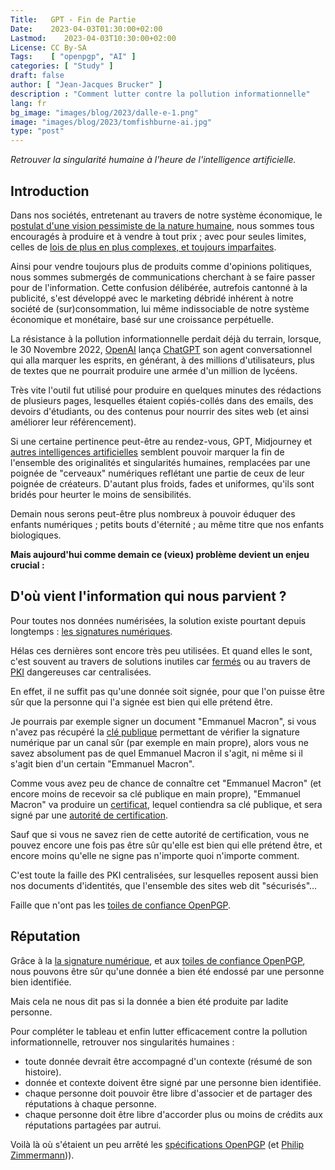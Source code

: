 ```yaml
---
Title:   GPT - Fin de Partie
Date:    2023-04-03T01:30:00+02:00
Lastmod:    2023-04-03T10:30:00+02:00
License: CC By-SA
Tags:    [ "openpgp", "AI" ]
categories: [ "Study" ]
draft: false
author: [ "Jean-Jacques Brucker" ]
description : "Comment lutter contre la pollution informationnelle"
lang: fr
bg_image: "images/blog/2023/dalle-e-1.png"
image: "images/blog/2023/tomfishburne-ai.jpg"
type: "post"
---
```


*Retrouver la singularité humaine à l'heure de l'intelligence artificielle.*

## Introduction

Dans nos sociétés, entretenant au travers de notre système économique, le [postulat d'une vision pessimiste de la nature humaine](https://fr.wikipedia.org/wiki/Homo_homini_lupus_est), nous sommes tous encouragés à produire et à vendre à tout prix ; avec pour seules limites, celles de [lois de plus en plus complexes, et toujours imparfaites](https://fr.wikipedia.org/wiki/L%C3%A9viathan_%28Thomas_Hobbes%29).

Ainsi pour vendre toujours plus de produits comme d'opinions politiques, nous sommes submergés de communications cherchant à se faire passer pour de l'information. Cette confusion délibérée, autrefois cantonné à la publicité, s'est développé avec le marketing débridé inhérent à notre société de (sur)consommation, lui même indissociable de notre système économique et monétaire, basé sur une croissance perpétuelle.

La résistance à la pollution informationnelle perdait déjà du terrain, lorsque, le 30 Novembre 2022, [OpenAI](https://fr.wikipedia.org/wiki/OpenAI) lança [ChatGPT](https://fr.wikipedia.org/wiki/ChatGPT) son agent conversationnel qui alla marquer les esprits, en générant, à des millions d'utilisateurs, plus de textes que ne pourrait produire une armée d'un million de lycéens.

Très vite l'outil fut utilisé pour produire en quelques minutes des rédactions de plusieurs pages, lesquelles étaient copiés-collés dans des emails, des devoirs d'étudiants, ou des contenus pour nourrir des sites web (et ainsi améliorer leur référencement).

Si une certaine pertinence peut-être au rendez-vous, GPT, Midjourney et [autres intelligences artificielles](https://fr.wikipedia.org/wiki/Art_g%C3%A9n%C3%A9ratif) semblent pouvoir marquer la fin de l'ensemble des originalités et singularités humaines, remplacées par une poignée de "cerveaux" numériques reflétant une partie de ceux de leur poignée de créateurs. D'autant plus froids, fades et uniformes, qu'ils sont bridés pour heurter le moins de sensibilités.

Demain nous serons peut-être plus nombreux à pouvoir éduquer des enfants numériques ; petits bouts d'éternité ; au même titre que nos enfants biologiques.

**Mais aujourd'hui comme demain ce (vieux) problème devient un enjeu crucial :**

## D'où vient l'information qui nous parvient ?

Pour toutes nos données numérisées, la solution existe pourtant depuis longtemps : [les signatures numériques](https://fr.wikipedia.org/wiki/Signature_num%C3%A9rique).

Hélas ces dernières sont encore très peu utilisées. Et quand elles le sont, c'est
souvent au travers de solutions inutiles car [fermés](https://fr.wikipedia.org/wiki/Logiciel_propri%C3%A9taire) ou au travers de [PKI](https://fr.wikipedia.org/wiki/Infrastructure_%C3%A0_cl%C3%A9s_publiques) dangereuses car centralisées.

En effet, il ne suffit pas qu'une donnée soit signée, pour que l'on puisse être sûr que la personne qui l'a signée est bien qui elle prétend être.

Je pourrais par exemple signer un document "Emmanuel Macron", si vous n'avez pas récupéré la [clé publique](https://fr.wikipedia.org/wiki/Cryptographie_asym%C3%A9trique) permettant de vérifier la signature numérique par un canal sûr (par exemple en main propre), alors vous ne savez absolument pas de quel Emmanuel Macron il s'agit, ni même si il s'agit bien d'un certain "Emmanuel Macron".

Comme vous avez peu de chance de connaître cet "Emmanuel Macron" (et encore moins de recevoir sa clé publique en main propre), "Emmanuel Macron" va produire un [certificat](https://fr.wikipedia.org/wiki/Certificat_%C3%A9lectronique), lequel contiendra sa clé publique, et sera signé par une [autorité de certification](https://fr.wikipedia.org/wiki/Autorit%C3%A9_de_certification).

Sauf que si vous ne savez rien de cette autorité de certification, vous ne
pouvez encore une fois pas être sûr qu'elle est bien qui elle prétend être, et
encore moins qu'elle ne signe pas n'importe quoi n'importe comment.

C'est toute la faille des PKI centralisées, sur lesquelles reposent aussi bien
nos documents d'identités, que l'ensemble des sites web dit "sécurisés"...

Faille que n'ont pas les [toiles de confiance
OpenPGP](https://fr.wikipedia.org/wiki/Toile_de_confiance).

## Réputation

Grâce à la [la signature numérique](https://fr.wikipedia.org/wiki/Signature_num%C3%A9rique), et aux [toiles de confiance OpenPGP](https://fr.wikipedia.org/wiki/Toile_de_confiance), nous pouvons être sûr qu'une donnée a bien été endossé par une personne bien identifiée.

Mais cela ne nous dit pas si la donnée a bien été produite par ladite personne.

Pour compléter le tableau et enfin lutter efficacement contre la pollution
informationnelle, retrouver nos singularités humaines :

* toute donnée devrait être accompagné d'un contexte (résumé de son histoire).
* donnée et contexte doivent être signé par une personne bien identifiée.
* chaque personne doit pouvoir être libre d'associer et de partager des réputations à
  chaque personne.
* chaque personne doit être libre d'accorder plus ou moins de crédits aux
  réputations partagées par autrui.


Voilà là où s'étaient un peu arrêté les [spécifications
OpenPGP](https://datatracker.ietf.org/wg/openpgp/charter/) (et
[Philip Zimmermann](https://fr.wikipedia.org/wiki/Philip_Zimmermann))).

